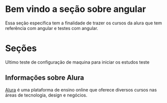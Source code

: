 # Bem vindo a seção sobre angular

Essa seção específica tem a finalidade de trazer os cursos da alura que tem referência com angular e testes com angular.

# Seções

Ultimo teste de configuração de maquina para iniciar os estudos teste

## Informações sobre Alura

[Alura](https://www.alura.com.br/) é uma plataforma de ensino online que oferece diversos cursos nas áreas de tecnologia, design e negócios.
